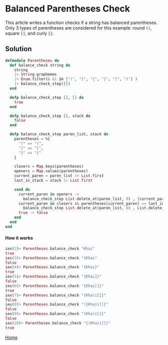 # Balanced Parentheses Check

This article writes a function checks if a string has balanced parentheses. Only 3 types of parentheses are considered for this example: round `()`, square `[]`, and curly `{}`.

## Solution
```elixir
defmodule Parentheses do
  def balance_check string do
    string
    |> String.graphemes
    |> Enum.filter(& &1 in ["(", "[", "{", "}", "]", ")"] )
    |> balance_check_step([])
  end

  defp balance_check_step [], [] do
    true
  end

  defp balance_check_step [], stack do
    false
  end

  defp balance_check_step paren_list, stack do
    parentheses = %{
      ")" => "(",
      "]" => "[",
      "}" => "{"
    }

    closers = Map.keys(parentheses)
    openers = Map.values(parentheses)
    current_paren = paren_list |> List.first
    last_in_stack = stack |> List.first

    cond do
      current_paren in openers ->
        balance_check_step List.delete_at(paren_list, 0) , [current_paren | stack]
      current_paren in closers && parentheses[current_paren] == last_in_stack ->
        balance_check_step List.delete_at(paren_list, 0) , List.delete_at(stack, 0)
      true -> false
    end
  end
end
```

#### How it works
```elixir
iex(2)> Parentheses.balance_check "Khai"
true
iex(3)> Parentheses.balance_check "{Khai"
false
iex(4)> Parentheses.balance_check "{Khai}"
true
iex(5)> Parentheses.balance_check "{Khai]}"
false
iex(6)> Parentheses.balance_check "{Khai[]}"
true
iex(7)> Parentheses.balance_check "{Kha)i[]}"
false
iex(8)> Parentheses.balance_check "({Kha)i[]}"
false
iex(9)> Parentheses.balance_check "(Kha)i[]}"
false
iex(10)> Parentheses.balance_check "{(Kha)i[]}"
true
```

[Home][home]

[home]: ../README.md

